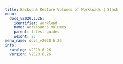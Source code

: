 ```yaml
---
title: Backup & Restore Volumes of Workloads | Stash
menu:
  docs_v2020.6.26:
    identifier: workload
    name: Workload's Volumes
    parent: latest-guides
    weight: 20
menu_name: docs_v2020.6.26
info:
  catalog: v2020.6.26
  version: v2020.6.26
---
```


